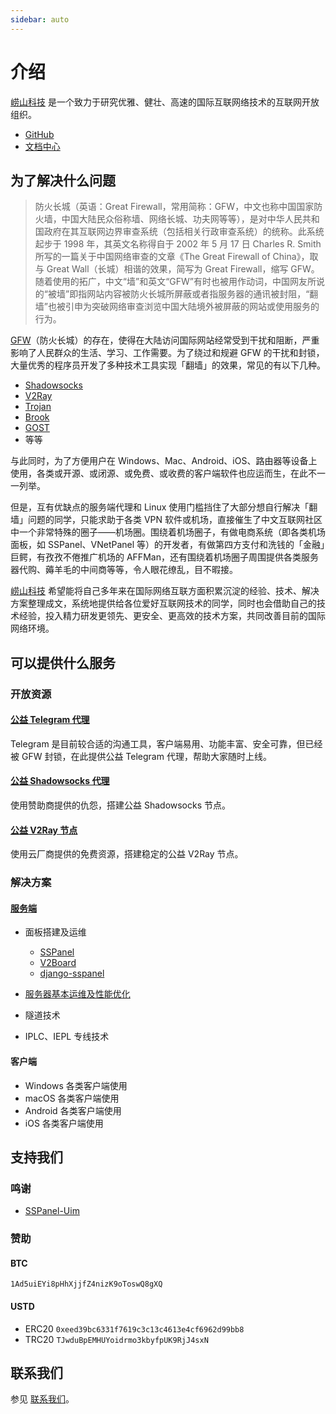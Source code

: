 ```yaml
---
sidebar: auto
---
```


# 介绍

[崂山科技](/) 是一个致力于研究优雅、健壮、高速的国际互联网络技术的互联网开放组织。

- [GitHub](https://github.com/laoshan-tech)
- [文档中心](https://docs.laoshan-tech.com/)

## 为了解决什么问题

> 防火长城（英语：Great Firewall，常用简称：GFW，中文也称中国国家防火墙，中国大陆民众俗称墙、网络长城、功夫网等等），是对中华人民共和国政府在其互联网边界审查系统（包括相关行政审查系统）的统称。此系统起步于 1998 年，其英文名称得自于 2002 年 5 月 17 日 Charles R. Smith 所写的一篇关于中国网络审查的文章《The Great Firewall of China》，取与 Great Wall（长城）相谐的效果，简写为 Great Firewall，缩写 GFW。随着使用的拓广，中文“墙”和英文“GFW”有时也被用作动词，中国网友所说的“被墙”即指网站内容被防火长城所屏蔽或者指服务器的通讯被封阻，“翻墙”也被引申为突破网络审查浏览中国大陆境外被屏蔽的网站或使用服务的行为。

[GFW](https://zh.wikipedia.org/wiki/%E9%98%B2%E7%81%AB%E9%95%BF%E5%9F%8E)（防火长城）的存在，使得在大陆访问国际网站经常受到干扰和阻断，严重影响了人民群众的生活、学习、工作需要。为了绕过和规避 GFW 的干扰和封锁，大量优秀的程序员开发了多种技术工具实现「翻墙」的效果，常见的有以下几种。

- [Shadowsocks](https://github.com/shadowsocks/shadowsocks/tree/master)
- [V2Ray](https://github.com/v2ray/v2ray-core)
- [Trojan](https://github.com/trojan-gfw/trojan)
- [Brook](https://github.com/txthinking/brook)
- [GOST](https://github.com/ginuerzh/gost)
- 等等

与此同时，为了方便用户在 Windows、Mac、Android、iOS、路由器等设备上使用，各类或开源、或闭源、或免费、或收费的客户端软件也应运而生，在此不一一列举。

但是，互有优缺点的服务端代理和 Linux 使用门槛挡住了大部分想自行解决「翻墙」问题的同学，只能求助于各类 VPN 软件或机场，直接催生了中文互联网社区中一个非常特殊的圈子——机场圈。围绕着机场圈子，有做电商系统（即各类机场面板，如 SSPanel、VNetPanel 等）的开发者，有做第四方支付和洗钱的「金融」巨鳄，有孜孜不倦推广机场的 AFFMan，还有围绕着机场圈子周围提供各类服务器代购、薅羊毛的中间商等等，令人眼花缭乱，目不暇接。

[崂山科技](/) 希望能将自己多年来在国际网络互联方面积累沉淀的经验、技术、解决方案整理成文，系统地提供给各位爱好互联网技术的同学，同时也会借助自己的技术经验，投入精力研发更领先、更安全、更高效的技术方案，共同改善目前的国际网络环境。

## 可以提供什么服务

### 开放资源

#### [公益 Telegram 代理](/open/free-nodes/#telegram-代理)

Telegram 是目前较合适的沟通工具，客户端易用、功能丰富、安全可靠，但已经被 GFW 封锁，在此提供公益 Telegram 代理，帮助大家随时上线。

#### [公益 Shadowsocks 代理](/open/free-nodes/#shadowsocks-节点)

使用赞助商提供的仇怨，搭建公益 Shadowsocks 节点。

#### [公益 V2Ray 节点](/open/free-nodes/#v2ray-节点)

使用云厂商提供的免费资源，搭建稳定的公益 V2Ray 节点。

### 解决方案

#### [服务端](./server/)

-   面板搭建及运维

    -   [SSPanel](./server/panel/sspanel.md)
    -   [V2Board](./server/panel/v2board.md)
    -   [django-sspanel](./server/panel/django-sspanel.md)

-   [服务器基本运维及性能优化](./server/linux.md)
-   隧道技术
-   IPLC、IEPL 专线技术

#### 客户端

- Windows 各类客户端使用
- macOS 各类客户端使用
- Android 各类客户端使用
- iOS 各类客户端使用

## 支持我们

### 鸣谢

- [SSPanel-Uim](https://github.com/Anankke/SSPanel-Uim)

### 赞助

#### BTC

`1Ad5uiEYi8pHhXjjfZ4nizK9oToswQ8gXQ`

#### USTD

- ERC20 `0xeed39bc6331f7619c3c13c4613e4cf6962d99bb8`
- TRC20 `TJwduBpEMHUYoidrmo3kbyfpUK9RjJ4sxN`

## 联系我们

参见 [联系我们](/misc/contact/)。